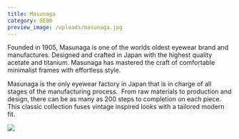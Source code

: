 ```yaml
---
title: Masunaga
category: SE00
preview_image: /uploads/masunaga.jpg
---
```

Founded in 1905, Masunaga is one of the worlds oldest eyewear brand and manufactures. Designed and crafted in Japan with the highest quality acetate and titanium. Masunaga has mastered the craft of comfortable minimalist frames with effortless style. 

Masunaga is the only eyewear factory in Japan that is in charge of all stages of the manufacturing process.  From raw materials to production and design, there can be as many as 200 steps to completion on each piece. This classic collection fuses vintage inspired looks with a tailored modern fit.

![](/uploads/masunaga.jpg)